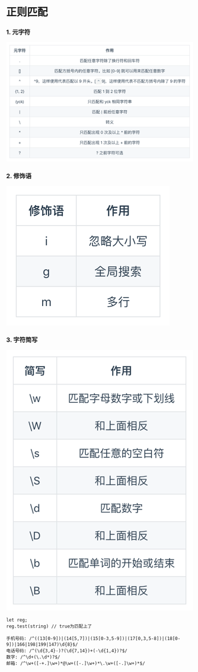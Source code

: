 # 正则匹配

### 1. 元字符
![](images/元字符.png)

### 2. 修饰语
![](images/修饰语.png)

### 3. 字符简写
![](images/字符简写.png)

```
let reg;
reg.test(string) // true为匹配上了

手机号码: /^((13[0-9])|(14[5,7])|(15[0-3,5-9])|(17[0,3,5-8])|(18[0-9])|166|198|199|147)\d{8}$/
电话号码: /^(\d{3,4}-)?(\d{7,14})+(-\d{1,4})?$/
数字: /^\d+(\.\d*)?$/
邮箱: /^\w+([-+.]\w+)*@\w+([-.]\w+)*\.\w+([-.]\w+)*$/
```
